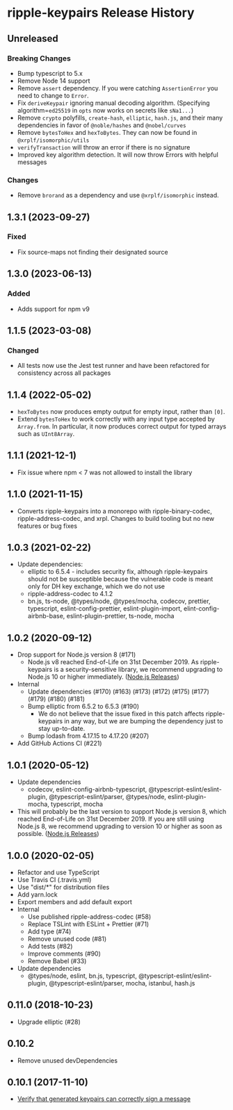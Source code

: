 # ripple-keypairs Release History

## Unreleased
### Breaking Changes
* Bump typescript to 5.x
* Remove Node 14 support
* Remove `assert` dependency. If you were catching `AssertionError` you need to change to `Error`.
* Fix `deriveKeypair` ignoring manual decoding algorithm. (Specifying algorithm=`ed25519` in `opts` now works on secrets like `sNa1...`)
* Remove `crypto` polyfills, `create-hash`, `elliptic`, `hash.js`, and their many dependencies in favor of `@noble/hashes` and `@nobel/curves`
* Remove `bytesToHex` and `hexToBytes`.  They can now be found in `@xrplf/isomorphic/utils`
* `verifyTransaction` will throw an error if there is no signature
* Improved key algorithm detection. It will now throw Errors with helpful messages

### Changes
* Remove `brorand` as a dependency and use `@xrplf/isomorphic` instead.

## 1.3.1 (2023-09-27)
### Fixed
* Fix source-maps not finding their designated source

## 1.3.0 (2023-06-13)
### Added
* Adds support for npm v9

## 1.1.5 (2023-03-08)
### Changed
- All tests now use the Jest test runner and have been refactored for consistency across all packages

## 1.1.4 (2022-05-02)
- `hexToBytes` now produces empty output for empty input, rather than `[0]`.
- Extend `bytesToHex` to work correctly with any input type accepted by `Array.from`.
  In particular, it now produces correct output for typed arrays such as `UInt8Array`.

## 1.1.1 (2021-12-1)
- Fix issue where npm < 7 was not allowed to install the library

## 1.1.0 (2021-11-15)
- Converts ripple-keypairs into a monorepo with ripple-binary-codec,
  ripple-address-codec, and xrpl. Changes to build tooling but no new features or
  bug fixes

## 1.0.3 (2021-02-22)

* Update dependencies:
  * elliptic to 6.5.4 - includes security fix, although ripple-keypairs should not be susceptible because the vulnerable code is meant only for DH key exchange, which we do not use
  * ripple-address-codec to 4.1.2
  * bn.js, ts-node, @types/node, @types/mocha, codecov, prettier, typescript, eslint-config-prettier, eslint-plugin-import, elint-config-airbnb-base, eslint-plugin-prettier, ts-node, mocha

## 1.0.2 (2020-09-12)

* Drop support for Node.js version 8 (#171)
  * Node.js v8 reached End-of-Life on 31st December 2019. As ripple-keypairs is a security-sensitive library, we recommend upgrading to Node.js 10 or higher immediately. ([Node.js Releases](https://nodejs.org/en/about/releases/))
* Internal
  * Update dependencies (#170) (#163) (#173) (#172) (#175) (#177) (#179) (#180) (#181)
  * Bump elliptic from 6.5.2 to 6.5.3 (#190)
    * We do not believe that the issue fixed in this patch affects ripple-keypairs in any way, but we are bumping the dependency just to stay up-to-date.
  * Bump lodash from 4.17.15 to 4.17.20 (#207)
* Add GitHub Actions CI (#221)

## 1.0.1 (2020-05-12)

* Update dependencies
  * codecov, eslint-config-airbnb-typescript, @typescript-eslint/eslint-plugin, @typescript-eslint/parser, @types/node, eslint-plugin-mocha, typescript, mocha
* This will probably be the last version to support Node.js version 8, which reached End-of-Life on 31st December 2019. If you are still using Node.js 8, we recommend upgrading to version 10 or higher as soon as possible. ([Node.js Releases](https://nodejs.org/en/about/releases/))

## 1.0.0 (2020-02-05)

* Refactor and use TypeScript
* Use Travis CI (.travis.yml)
* Use "dist/*" for distribution files
* Add yarn.lock
* Export members and add default export
* Internal
  * Use published ripple-address-codec (#58)
  * Replace TSLint with ESLint + Prettier (#71)
  * Add type (#74)
  * Remove unused code (#81)
  * Add tests (#82)
  * Improve comments (#90)
  * Remove Babel (#33)
* Update dependencies
  * @types/node, eslint, bn.js, typescript, @typescript-eslint/eslint-plugin, @typescript-eslint/parser, mocha, istanbul, hash.js

## 0.11.0 (2018-10-23)

* Upgrade elliptic (#28)

## 0.10.2

* Remove unused devDependencies

## 0.10.1 (2017-11-10)

* [Verify that generated keypairs can correctly sign a message](https://github.com/ripple/ripple-keypairs/pull/22)
